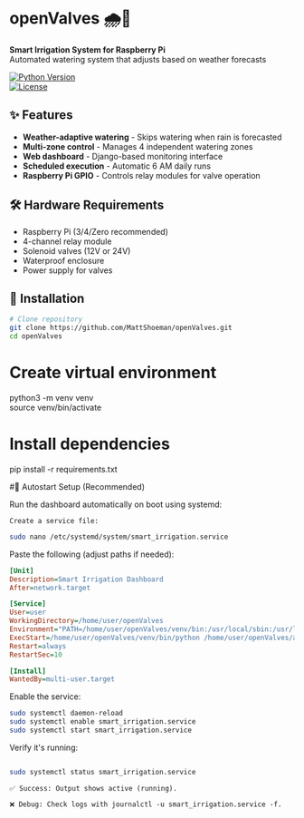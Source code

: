 # openValves 🌧️🌱  
**Smart Irrigation System for Raspberry Pi**  
Automated watering system that adjusts based on weather forecasts  

[![Python Version](https://img.shields.io/badge/python-3.7%2B-blue)](https://www.python.org/)  
[![License](https://img.shields.io/badge/license-MIT-green)](LICENSE)  

## ✨ Features  
- **Weather-adaptive watering** - Skips watering when rain is forecasted  
- **Multi-zone control** - Manages 4 independent watering zones  
- **Web dashboard** - Django-based monitoring interface  
- **Scheduled execution** - Automatic 6 AM daily runs  
- **Raspberry Pi GPIO** - Controls relay modules for valve operation  

## 🛠️ Hardware Requirements  
- Raspberry Pi (3/4/Zero recommended)  
- 4-channel relay module  
- Solenoid valves (12V or 24V)  
- Waterproof enclosure  
- Power supply for valves  

## 🚀 Installation  
```bash  
# Clone repository  
git clone https://github.com/MattShoeman/openValves.git  
cd openValves
```

# Create virtual environment  
python3 -m venv venv  
source venv/bin/activate  

# Install dependencies  
pip install -r requirements.txt  

#🔌 Autostart Setup (Recommended)

Run the dashboard automatically on boot using systemd:

    Create a service file:
```bash
sudo nano /etc/systemd/system/smart_irrigation.service  
```

Paste the following (adjust paths if needed):
```ini
[Unit]
Description=Smart Irrigation Dashboard
After=network.target

[Service]
User=user
WorkingDirectory=/home/user/openValves
Environment="PATH=/home/user/openValves/venv/bin:/usr/local/sbin:/usr/local/bin:/usr/sbin:/usr/bin:/sbin:/bin"
ExecStart=/home/user/openValves/venv/bin/python /home/user/openValves/app.py
Restart=always
RestartSec=10

[Install]
WantedBy=multi-user.target
```

Enable the service:
```bash
sudo systemctl daemon-reload  
sudo systemctl enable smart_irrigation.service  
sudo systemctl start smart_irrigation.service  
```

Verify it's running:
```bash

sudo systemctl status smart_irrigation.service  
```
    ✅ Success: Output shows active (running).

    ❌ Debug: Check logs with journalctl -u smart_irrigation.service -f.
